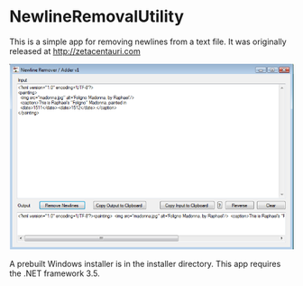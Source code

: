 # NewlineRemovalUtility

This is a simple app for removing newlines from a text file. It was originally
released at http://zetacentauri.com

![Newline Removal Utility Screenshot](https://github.com/Xangis/NewlineRemovalUtility/blob/master/images/NewlineRemovalUtilityScreenshot.png)

A prebuilt Windows installer is in the installer directory. This app requires the
.NET framework 3.5.
